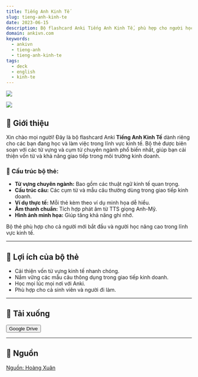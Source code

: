 ```yaml
---
title: Tiếng Anh Kinh Tế
slug: tieng-anh-kinh-te
date: 2023-06-15
description: Bộ flashcard Anki Tiếng Anh Kinh Tế, phù hợp cho người học tiếng Anh chuyên ngành kinh tế.
domain: ankivn.com
keywords:
  - ankivn
  - tieng-anh
  - tieng-anh-kinh-te
tags:
  - deck
  - english
  - kinh-te
---
```


![](../../static/images/Pasted%20image%2020250108185657.png)
<!--truncate-->
![](../../static/images/Pasted%20image%2020250108185708.png)


## 🚀 **Giới thiệu**

Xin chào mọi người! Đây là bộ flashcard Anki **Tiếng Anh Kinh Tế** dành riêng cho các bạn đang học và làm việc trong lĩnh vực kinh tế. Bộ thẻ được biên soạn với các từ vựng và cụm từ chuyên ngành phổ biến nhất, giúp bạn cải thiện vốn từ và khả năng giao tiếp trong môi trường kinh doanh.

### 📌 **Cấu trúc bộ thẻ:**
- **Từ vựng chuyên ngành:** Bao gồm các thuật ngữ kinh tế quan trọng.  
- **Cấu trúc câu:** Các cụm từ và mẫu câu thường dùng trong giao tiếp kinh doanh.  
- **Ví dụ thực tế:** Mỗi thẻ kèm theo ví dụ minh họa dễ hiểu.  
- **Âm thanh chuẩn:** Tích hợp phát âm từ TTS giọng Anh-Mỹ.  
- **Hình ảnh minh họa:** Giúp tăng khả năng ghi nhớ.

Bộ thẻ phù hợp cho cả người mới bắt đầu và người học nâng cao trong lĩnh vực kinh tế.

---

## 📘 **Lợi ích của bộ thẻ**

- Cải thiện vốn từ vựng kinh tế nhanh chóng.  
- Nắm vững các mẫu câu thông dụng trong giao tiếp kinh doanh.  
- Học mọi lúc mọi nơi với Anki.  
- Phù hợp cho cả sinh viên và người đi làm.

---

## 🔗 **Tải xuống**

<div style={{display: 'flex', justifyContent: 'left', gap: '20px'}}> 
  <a href="https://drive.google.com/file/d/11xelVd6jC9AdIGFl3-1umMBmep15bfRv/view?usp=drive_link" target="_blank"> 
    <button class="buttonPrimary" type="button">Google Drive</button> 
  </a> 
</div>

---

## 📣 **Nguồn**

[Nguồn: Hoàng Xuân](https://www.facebook.com/groups/ankivocabulary/posts/1423356845090635/?__cft__[0]=AZWzUjp2XhP2OgcTgvp8IYVpY9w-UxCgQuAdJjqiOjDRmdSp95VBNAeRXwTwhI9qqEzL7cwThPlPTiFHQ-nlOF4B88Egs4OVDGEf85iVKprLmFWoz_IBGF9uPOCufVeE-41oLI0oJCpViWM-Ig8V7Wku&__tn__=%2CO%2CP-R)
